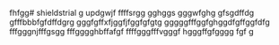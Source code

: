 fhfgg# shieldstrial
g
updgwjf
ffffsrgg
gghggs
gggwfghg
gfsgdffdg
gfffbbbfgfdffdgrg
gggfgffхfjggfjfggfgfgtg
gggggfffggfghggdfgffggfdfg
fffgggnjfffgsgg
fffgggghbffafgf
ffffgggfffvgggf
hgggffgfgggg
fgf
g
